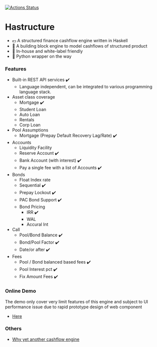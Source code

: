 [![Actions Status](https://github.com/yellowbean/Hastructure/workflows/Haskell%20CI/badge.svg)](https://github.com/yellowbean/Hastructure/actions)

# Hastructure
* :dollar: A structured finance cashflow engine written in Haskell 
* :bricks: A building block engine to model cashflows of structured product
* :car: In-house and white-label friendly 
* :snake: Python wrapper on the way  
### Features
* Built-in REST API services :heavy_check_mark:
  * Language independent, can be integrated to various programming language stack.
* Asset class coverage
  * Mortgage  :heavy_check_mark:
  * Student Loan
  * Auto Loan
  * Rentals
  * Corp Loan
* Pool Assumptions
  * Mortgage (Prepay Default Recovery Lag/Rate) :heavy_check_mark:
* Accounts
  * Liquidity Facility
  * Reserve Account  :heavy_check_mark:
  * Bank Account (with interest) :heavy_check_mark:
  * Pay a single fee with a list of Accounts :heavy_check_mark:
* Bonds
  * Float Index rate
  * Sequential :heavy_check_mark:
  * Prepay Lockout :heavy_check_mark:
  * PAC Bond Support :heavy_check_mark:
  * Bond Pricing
    * IRR :heavy_check_mark:
    * WAL
    * Accural Int
* Call
  * Pool/Bond Balance :heavy_check_mark:
  * Bond/Pool Factor :heavy_check_mark:
  * Date/or after :heavy_check_mark:
* Fees
  * Pool / Bond balanced based fees  :heavy_check_mark:
  * Pool Interest pct :heavy_check_mark:
  * Fix Amount Fees  :heavy_check_mark:

### Online Demo

The demo only cover very limit features of this engine and subject to UI performance issue due to rapid prototype design of web component

* [Here](https://deal-bench.xyz)


### Others
* [Why yet another cashflow engine](https://github.com/yellowbean/Hastructure/wiki/Why-Yet-Anohter-Cashflow-Engine)
